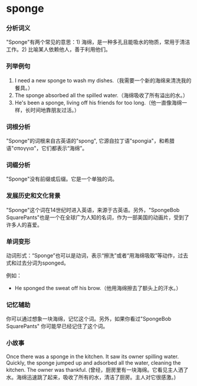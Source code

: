 # sponge

### 分析词义

  

"Sponge"有两个常见的意思：1) 海绵，是一种多孔且能吸水的物质，常用于清洁工作。2) 比喻某人依赖他人，善于利用他们。

  

### 列举例句

  

1.  I need a new sponge to wash my dishes.（我需要一个新的海绵来清洗我的餐具。）
2.  The sponge absorbed all the spilled water.（海绵吸收了所有溢出的水。）
3.  He's been a sponge, living off his friends for too long.（他一直像海绵一样，长时间地靠朋友过活。）

  

### 词根分析

  

"Sponge"的词根来自古英语的"spong", 它源自拉丁语"spongia"，和希腊语"σπογγια"，它们都表示“海绵”。

  

### 词缀分析

  

"Sponge"没有前缀或后缀。它是一个单独的词。

  

### 发展历史和文化背景

  

"Sponge"这个词在14世纪时进入英语，来源于古英语。另外，"SpongeBob SquarePants"也是一个在全球广为人知的名词，作为一部美国的动画片，受到了许多人的喜爱。

  

### 单词变形

  

动词形式：“Sponge”也可以是动词，表示“擦洗”或者“用海绵吸取”等动作，过去式和过去分词为sponged。

  

例如：

  

*   He sponged the sweat off his brow.（他用海绵擦去了额头上的汗水。）

  

### 记忆辅助

  

你可以通过想象一块海绵，记忆这个词。另外，如果你看过"SpongeBob SquarePants" 你可能早已经记住了这个词。

  

### 小故事

  

Once there was a sponge in the kitchen. It saw its owner spilling water. Quickly, the sponge jumped up and adsorbed all the water, cleaning the kitchen. The owner was thankful. (曾经，厨房里有一块海绵。它看见主人洒了水。海绵迅速跳了起来，吸收了所有的水，清洁了厨房。主人对它很感激。)
